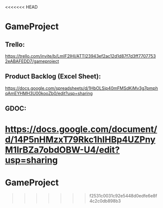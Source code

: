 <<<<<<< HEAD
# GameProject

## Trello:  
https://trello.com/invite/b/LmIF2lHI/ATTI23943ef2ac12d1d87f7d3ff77077532eABAFEDD7/gameproject

## Product Backlog (Excel Sheet):  
https://docs.google.com/spreadsheets/d/1HbOLSip40mFMSdKiMv3g7pmphqAmEYHMH3U00kooZb0/edit?usp=sharing

## GDOC:  
https://docs.google.com/document/d/14P5nHMzxT79Rkc1hIHBp4UZPnyM1IrBZa7obdOBW-U4/edit?usp=sharing
=======
# GameProject
>>>>>>> f2531c0031c92e5448d0edfe6e8f4c2c0db898b3
